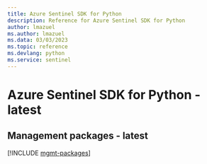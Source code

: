 ```yaml
---
title: Azure Sentinel SDK for Python
description: Reference for Azure Sentinel SDK for Python
author: lmazuel
ms.author: lmazuel
ms.data: 03/03/2023
ms.topic: reference
ms.devlang: python
ms.service: sentinel
---
```

# Azure Sentinel SDK for Python - latest

## Management packages - latest
[!INCLUDE [mgmt-packages](sentinel-mgmt-index.md)]